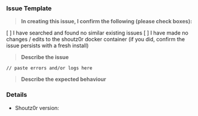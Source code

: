 ### Issue Template

> **In creating this issue, I confirm the following (please check boxes):**

[ ] I have searched and found no similar existing issues
[ ] I have made no changes / edits to the shoutz0r docker container (if you did, confirm the issue persists with a fresh
install)


> **Describe the issue**

```
// paste errors and/or logs here
```

> **Describe the expected behaviour**

### Details

* Shoutz0r version: 
